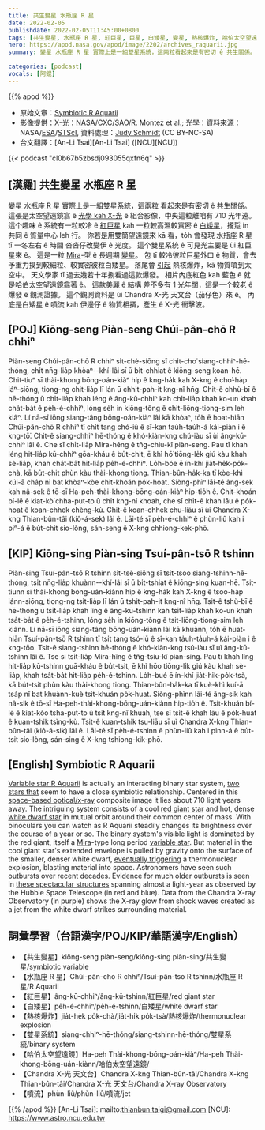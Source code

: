 ```yaml
---
title: 共生變星 水瓶座 R 星
date: 2022-02-05
publishdate: 2022-02-05T11:45:00+0800
tags: [共生變星, 水瓶座 R 星, 紅巨星, 巨星, 白矮星, 變星, 熱核爆炸, 哈伯太空望遠鏡, Chandra X-光 天文台, 噴流]
hero: https://apod.nasa.gov/apod/image/2202/archives_raquarii.jpg
summary: 變星 水瓶座 R 星 實際上是一組雙星系統，這兩粒看起來是有密切 ê 共生關係。

categories: [podcast]
vocals: [阿錕]
---
```


{{% apod %}}

- 原始文章：[Symbiotic R Aquarii](https://apod.nasa.gov/apod/ap220205.html)
- 影像提供：X-光：[NASA](https://www.nasa.gov/)/[CXC](https://chandra.harvard.edu/)/SAO/R. Montez et al.; 光學：資料來源：NASA/[ESA](https://www.esa.int/)/[STScI](https://www.stsci.edu/), 資料處理：[Judy Schmidt](https://geckzilla.com/) (CC BY-NC-SA)
- 台文翻譯：[An-Li Tsai][An-Li Tsai] ([NCU][NCU])

{{< podcast "cl0b67b5zbsdj093055qxfn6q" >}}

## [漢羅] 共生變星 水瓶座 R 星
[變星 水瓶座 R 星][Variable star R Aquarii] 實際上是一組雙星系統，[這兩粒][two stars that] 看起來是有密切 ê 共生關係。
這張是太空望遠鏡翕 ê [光學 kah X-光][space-based optical/x-ray] ê 組合影像，中央這粒離咱有 710 光年遠。
這个趣味 ê 系統有一粒較冷 ê [紅巨星][red giant star] kah 一粒較高溫較實密 ê [白矮星][white dwarf star]，攏踅 in 共同 ê 質量中心 leh 行。
你若是用雙筒望遠鏡來 kā 看，to̍h 會發現 水瓶座 R 星 tī 一冬左右 ê 時間 沓沓仔改變伊 ê 光度。
這个雙星系統 ê 可見光主要是 ùi 紅巨星來 ê。
這是一粒 [Mira][Mira]-型 ê 長週期 [變星][variable star]。
包 tī 較冷彼粒巨星外口 ê 物質，會去予重力搝到較細粒、較實密彼粒白矮星。
落尾會 [引起][eventually triggering] 熱核爆炸，kā 物質噴到太空中。
天文學家 tī 過去幾若十年捌看過這款爆發。
相片內底紅色 kah 藍色 ê 就是哈伯太空望遠鏡翕著 ê。
[這款美麗 ê 結構][these spectacular structures] 差不多有 1 光年闊，這是一个較老 ê 爆發 ê 觀測證據。
這个觀測資料是 ùi Chandra X-光 天文台（茄仔色）來 ê。
內底是白矮星 ê 噴流 kah 伊邊仔 ê 物質相挵，產生 ê X-光 衝擊波。



## [POJ] Kiōng-seng Piàn-seng Chúi-pân-chō R chhiⁿ
Piàn-seng Chúi-pân-chō R chhiⁿ si̍t-chè-siōng sī chi̍t-cho͘ siang-chhiⁿ-hē-thóng, chi̍t nn̄g-lia̍p khòaⁿ--khí-lâi sī ū bi̍t-chhiat ê kiōng-seng koan-hē.
Chit-tiuⁿ sī thài-khong bōng-oán-kiàⁿ hip ê kng-ha̍k kah X-kng ê cho͘-ha̍p iáⁿ-siōng, tiong-ng chit-lia̍p lī lán ū chhit-pah-it kng-nî hn̄g.
Chit-ê chhù-bī ê hē-thóng ū chi̍t-lia̍p khah léng ê âng-kū-chhiⁿ kah chi̍t-lia̍p khah ko-un khah cha̍t-ba̍t ê pe̍h-é-chhiⁿ, lóng se̍h in kiōng-tông ê chit-liōng-tiong-sim leh kiâⁿ.
Lí nā-sī iōng siang-tâng bōng-oán-kiàⁿ lâi kā khòaⁿ, to̍h ē hoat-hiān Chúi-pân-chō R chhiⁿ tī chi̍t tang chó-iū ê sî-kan tau̍h-tau̍h-á kái-piàn i ê kng-tō͘.
Chit-ê siang-chhiⁿ hē-thóng ê khó-kiàn-kng chú-iàu sī ùi âng-kū-chhiⁿ lâi ê.
Che sī chi̍t-lia̍p Mira-hêng ê tn̂g-chiu-kî piàn-seng.
Pau tī khah léng hit-lia̍p kū-chhiⁿ gōa-kháu ê bu̍t-chit, ē khì hō͘ tiōng-le̍k giú kàu khah sè-lia̍p, khah cha̍t-ba̍t hit-lia̍p pe̍h-é-chhiⁿ.
Lo̍h-bóe ē ín-khí jia̍t-he̍k-po̍k-chà, kā bu̍t-chit phùn kàu thài-khong tiong.
Thian-bûn-ha̍k-ka tī kòe-khì kúi-ā cha̍p nî bat khòaⁿ-kòe chit-khoán po̍k-hoat.
Siòng-phìⁿ lāi-té âng-sek kah nâ-sek ê tō-sī Ha-peh-thài-khong-bōng-oán-kiàⁿ hip-tio̍h ê.
Chit-khoán bí-lē ê kiat-kò͘ chha-put-to ū chi̍t kng-nî khoah, che sī chi̍t-ê khah lāu ê po̍k-hoat ê koan-chhek chèng-kù.
Chit-ê koan-chhek chu-liāu sī ùi Chandra X-kng Thian-bûn-tâi (kiô-á-sek) lâi ê.
Lāi-té sī pe̍h-é-chhiⁿ ê phùn-liû kah i piⁿ-á ê bu̍t-chit sio-lòng, sán-seng ê X-kng chhiong-kek-phō.

## [KIP] Kiōng-sing Piàn-sing Tsuí-pân-tsō R tshinn
Piàn-sing Tsuí-pân-tsō R tshinn si̍t-tsè-siōng sī tsi̍t-tsoo siang-tshinn-hē-thóng, tsi̍t nn̄g-lia̍p khuànn--khí-lâi sī ū bi̍t-tshiat ê kiōng-sing kuan-hē.
Tsit-tiunn sī thài-khong bōng-uán-kiànn hip ê kng-ha̍k kah X-kng ê tsoo-ha̍p iánn-siōng, tiong-ng tsit-lia̍p lī lán ū tshit-pah-it kng-nî hn̄g.
Tsit-ê tshù-bī ê hē-thóng ū tsi̍t-lia̍p khah líng ê âng-kū-tshinn kah tsi̍t-lia̍p khah ko-un khah tsa̍t-ba̍t ê pe̍h-é-tshinn, lóng se̍h in kiōng-tông ê tsit-liōng-tiong-sim leh kiânn.
Lí nā-sī iōng siang-tâng bōng-uán-kiànn lâi kā khuànn, to̍h ē huat-hiān Tsuí-pân-tsō R tshinn tī tsi̍t tang tsó-iū ê sî-kan ta̍uh-ta̍uh-á kái-piàn i ê kng-tōo.
Tsit-ê siang-tshinn hē-thóng ê khó-kiàn-kng tsú-iàu sī uì âng-kū-tshinn lâi ê.
Tse sī tsi̍t-lia̍p Mira-hîng ê tn̂g-tsiu-kî piàn-sing.
Pau tī khah líng hit-lia̍p kū-tshinn guā-kháu ê bu̍t-tsit, ē khì hōo tiōng-li̍k giú kàu khah sè-lia̍p, khah tsa̍t-ba̍t hit-lia̍p pe̍h-é-tshinn.
Lo̍h-bué ē ín-khí jia̍t-hi̍k-po̍k-tsà, kā bu̍t-tsit phùn kàu thài-khong tiong.
Thian-bûn-ha̍k-ka tī kuè-khì kuí-ā tsa̍p nî bat khuànn-kuè tsit-khuán po̍k-huat.
Siòng-phìnn lāi-té âng-sik kah nâ-sik ê tō-sī Ha-peh-thài-khong-bōng-uán-kiànn hip-tio̍h ê.
Tsit-khuán bí-lē ê kiat-kòo tsha-put-to ū tsi̍t kng-nî khuah, tse sī tsi̍t-ê khah lāu ê po̍k-huat ê kuan-tshik tsìng-kù.
Tsit-ê kuan-tshik tsu-liāu sī uì Chandra X-kng Thian-bûn-tâi (kiô-á-sik) lâi ê.
Lāi-té sī pe̍h-é-tshinn ê phùn-liû kah i pinn-á ê bu̍t-tsit sio-lòng, sán-sing ê X-kng tshiong-kik-phō.

## [English] Symbiotic R Aquarii
[Variable star R Aquarii][Variable star R Aquarii] is actually an interacting binary star system, [two stars that][two stars that] seem to have a close symbiotic relationship.
Centered in this [space-based optical/x-ray][space-based optical/x-ray] composite image it lies about 710 light years away.
The intriguing system consists of a cool [red giant star][red giant star] and hot, dense [white dwarf star][white dwarf star] in mutual orbit around their common center of mass.
With binoculars you can watch as R Aquarii steadily changes its brightness over the course of a year or so.
The binary system's visible light is dominated by the red giant, itself a [Mira][Mira]-type long period [variable star][variable star].
But material in the cool giant star's extended envelope is pulled by gravity onto the surface of the smaller, denser white dwarf, [eventually triggering][eventually triggering] a thermonuclear explosion, blasting material into space.
Astronomers have seen such outbursts over recent decades.
Evidence for much older outbursts is seen in [these spectacular structures][these spectacular structures] spanning almost a light-year as observed by the Hubble Space Telescope (in red and blue).
Data from the Chandra X-ray Observatory (in purple) shows the X-ray glow from shock waves created as a jet from the white dwarf strikes surrounding material.

## 詞彙學習（台語漢字/POJ/KIP/華語漢字/English）
- 【共生變星】kiōng-seng piàn-seng/kiōng-sing piàn-sing/共生變星/symbiotic variable
- 【水瓶座 R 星】Chúi-pân-chō R chhiⁿ/Tsuí-pân-tsō R tshinn/水瓶座 R 星/R Aquarii
- 【紅巨星】âng-kū-chhiⁿ/âng-kū-tshinn/紅巨星/red giant star
- 【白矮星】pe̍h-é-chhiⁿ/pe̍h-é-tshinn/白矮星/white dwarf star
- 【熱核爆炸】jia̍t-he̍k po̍k-chà/jia̍t-hi̍k po̍k-tsà/熱核爆炸/thermonuclear explosion
- 【雙星系統】siang-chhiⁿ-hē-thóng/siang-tshinn-hē-thóng/雙星系統/binary system
- 【哈伯太空望遠鏡】Ha-peh Thài-khong-bōng-oán-kiàⁿ/Ha-peh Thài-khong-bōng-uán-kiànn/哈伯太空望遠鏡/
- 【Chandra X-光 天文台】Chandra X-kng Thian-bûn-tâi/Chandra X-kng Thian-bûn-tâi/Chandra X-光 天文台/Chandra X-ray Observatory
- 【噴流】phùn-liû/phùn-liû/噴流/jet


{{% /apod %}}
[An-Li Tsai]: mailto:thianbun.taigi@gmail.com
[NCU]: https://www.astro.ncu.edu.tw

[copyright]: https://apod.nasa.gov/apod/fap/lib/about_apod.html#srapply

[Variable star R Aquarii]:https://www.aavso.org/vsots_raqr
[two stars that]:http://chandra.harvard.edu/photo/2017/raqr/
[space-based optical/x-ray]:https://chandra.harvard.edu/photo/2022/archives/
[red giant star]:https://en.wikipedia.org/wiki/Red_giant
[white dwarf star]:https://imagine.gsfc.nasa.gov/science/objects/dwarfs2.html
[Mira]:https://apod.nasa.gov/apod/ap060722.html
[variable star]:https://www.aavso.org/public
[eventually triggering]:https://apod.nasa.gov/apod/ap060726.html
[these spectacular structures]:https://www.nasa.gov/mission_pages/chandra/news/an-expanse-of-light.html
